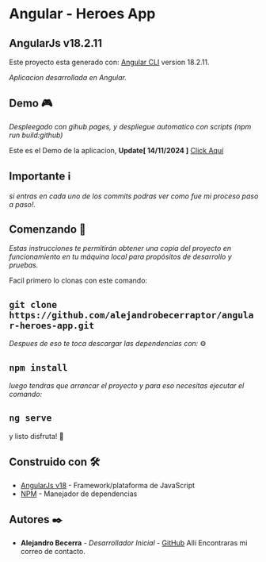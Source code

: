 # Angular - Heroes App
## AngularJs v18.2.11

Este proyecto esta generado con: [Angular CLI](https://angular.dev/) version 18.2.11.

_Aplicacion desarrollada en Angular._

## Demo 🎮
_Despleegado con gihub pages, y despliegue automatico con scripts (npm run build:github)_

Este es el Demo de la aplicacion, **Update[ 14/11/2024 ]** [Click Aquí](https://alejandrobecerraptor.github.io/angular-heroes-app/)


## Importante ℹ

_si entras en cada uno de los commits podras ver como fue mi proceso paso a paso!._

## Comenzando 🚀

_Estas instrucciones te permitirán obtener una copia del proyecto en funcionamiento en tu máquina local para propósitos de desarrollo y pruebas._

Facil primero lo clonas con este comando:

## `git clone https://github.com/alejandrobecerraptor/angular-heroes-app.git`

_Despues de eso te toca descargar las dependencias con:_ ⚙️

## `npm install`

_luego tendras que arrancar el proyecto y para eso necesitas ejecutar el comando:_

## `ng serve`

y listo disfruta! 🍦

## Construido con 🛠️

* [AngularJs v18](https://angular.dev/) - Framework/plataforma de JavaScript
* [NPM](https://nodejs.org/es/download/) - Manejador de dependencias

## Autores ✒️

* **Alejandro Becerra** - *Desarrollador Inicial* - [GitHub](https://github.com/alejandrobecerraptor)
Allí Encontraras mi correo de contacto.
